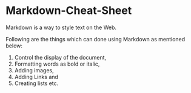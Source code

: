 # Markdown-Cheat-Sheet
Markdown is a way to style text on the Web. 

Following are the things which can done using Markdown as mentioned below: 

1. Control the display of the document, 
2. Formatting words as bold or italic,
3. Adding images,  
4. Adding Links and
4. Creating lists etc. 
